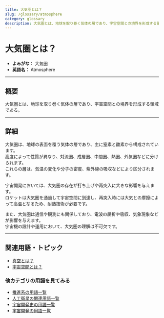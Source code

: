 ```yaml
---
title: 大気圏とは？
slug: /glossary/atmosphere
category: glossary
description: 大気圏とは、地球を取り巻く気体の層であり、宇宙空間との境界を形成する領域である。
---
```


# 大気圏とは？

- **よみがな：** 大気圏  
- **英語名：** Atmosphere  

---

## 概要

大気圏とは、地球を取り巻く気体の層であり、宇宙空間との境界を形成する領域である。  

---

## 詳細

大気圏は、地球の表面を覆う気体の層であり、主に窒素と酸素から構成されています。  
高度によって性質が異なり、対流圏、成層圏、中間圏、熱圏、外気圏などに分けられます。  
これらの層は、気温の変化や分子の密度、紫外線の吸収などにより区分されます。  

宇宙開発においては、大気圏の存在が打ち上げや再突入に大きな影響を与えます。  
ロケットは大気圏を通過して宇宙空間に到達し、再突入時には大気との摩擦によって高温となるため、耐熱技術が必要です。  

また、大気圏は通信や観測にも関係しており、電波の屈折や吸収、気象現象などが影響を与えます。  
宇宙機の設計や運用において、大気圏の理解は不可欠です。  

---

## 関連用語・トピック

- [真空とは？](/docs/glossary/vacuum)
- [宇宙空間とは？](/docs/glossary/space)

### 他カテゴリの用語を見てみる
- [推進系の用語一覧](/docs/category/propulsion)
- [人工衛星の関連用語一覧](/docs/category/satellite)
- [宇宙開発史の用語一覧](/docs/category/history)
- [宇宙開発の用語一覧](/docs/category/glossary)
